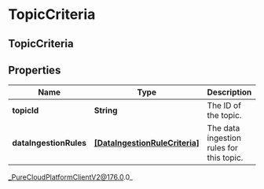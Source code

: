 # TopicCriteria

## TopicCriteria

## Properties

|Name | Type | Description | Notes|
|------------ | ------------- | ------------- | -------------|
| **topicId** | **String** | The ID of the topic. | |
| **dataIngestionRules** | [**[DataIngestionRuleCriteria]**]([DataIngestionRuleCriteria]) | The data ingestion rules for this topic. | |



_PureCloudPlatformClientV2@176.0.0_
